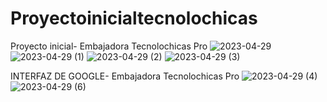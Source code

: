 # Proyectoinicialtecnolochicas
Proyecto inicial- Embajadora Tecnolochicas Pro
![2023-04-29](https://user-images.githubusercontent.com/119823406/235335699-e3ee99b2-a634-49a3-9f97-a18b50d584b7.png)
![2023-04-29 (1)](https://user-images.githubusercontent.com/119823406/235335705-f0eac6f2-82c4-480d-a838-7c15a71d0fc1.png)
![2023-04-29 (2)](https://user-images.githubusercontent.com/119823406/235335706-a7c3d307-bfec-4471-a352-65c28c5bda6c.png)
![2023-04-29 (3)](https://user-images.githubusercontent.com/119823406/235335709-c15733dc-28a9-462c-8837-fcfe7cc49f5b.png)


INTERFAZ DE GOOGLE- Embajadora Tecnolochicas Pro
![2023-04-29 (4)](https://user-images.githubusercontent.com/119823406/235335763-a28e424c-48a7-4bfe-babd-33feb8b85fdb.png)
![2023-04-29 (6)](https://user-images.githubusercontent.com/119823406/235335766-a71c1580-6644-44d2-b3b3-e14a9ead1533.png)

